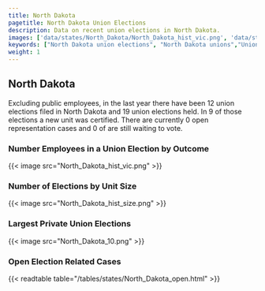 ```yaml
---
title: North Dakota
pagetitle: North Dakota Union Elections
description: Data on recent union elections in North Dakota.
images: ['data/states/North_Dakota/North_Dakota_hist_vic.png', 'data/states/North_Dakota/North_Dakota_hist_size.png', 'data/states/North_Dakota/North_Dakota_10.png']
keywords: ["North Dakota union elections", "North Dakota unions","Union elections"]
weight: 1
---
```

##  North Dakota

Excluding public employees, in the last year there have been 12 union elections filed in North Dakota and 19 union elections held. In 9 of those elections a new unit was certified. There are currently 0 open representation cases and 0 of are still waiting to vote.

### Number Employees in a Union Election by Outcome
{{< image src="North_Dakota_hist_vic.png" >}}

### Number of Elections by Unit Size
{{< image src="North_Dakota_hist_size.png" >}}

### Largest Private Union Elections
{{< image src="North_Dakota_10.png" >}}

### Open Election Related Cases
{{< readtable table="/tables/states/North_Dakota_open.html" >}}

